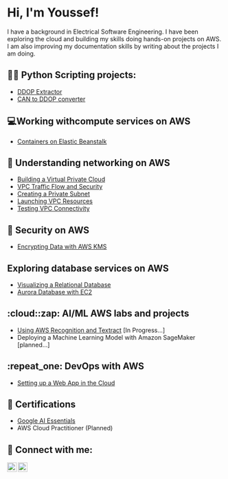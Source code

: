 <h1>Hi, I'm Youssef! <br/></h1>
I have a background in Electrical Software Engineering. I have been exploring the cloud and building my skills doing hands-on
projects on AWS. I am also improving my documentation skills by writing about the projects I am doing. 

<h2>👨‍💻 Python Scripting projects:</h2>

- [DDOP Extractor](https://github.com/Stivan1999/python_project_1)
- [CAN to DDOP converter](https://github.com/Stivan1999/python_project_2) <b><i></b></i>

<h2>💻Working withcompute services on AWS</h2>

- [Containers on Elastic Beanstalk](https://github.com/Stivan1999/Containers-on-elastic-beanstalk/blob/main/README.md)

<h2>🚕 Understanding networking on AWS</h2>

- [Building a Virtual Private Cloud](https://learn.nextwork.org/portfolio/documents/sXC47lI8Zdeq2MSUYffS)
- [VPC Traffic Flow and Security](https://github.com/Stivan1999/VPC-Flow-Traffic-and-Security/blob/main/README.md)
- [Creating a Private Subnet](https://github.com/Stivan1999/AWS-Private-Subnet/blob/main/README.md)
- [Launching VPC Resources](https://github.com/Stivan1999/launching-vpc-resources/tree/main)
- [Testing VPC Connectivity](https://github.com/Stivan1999/Testing-VPC-Connectivity/tree/main)


<h2>🔐 Security on AWS</h2>

- [Encrypting Data with AWS KMS](https://github.com/Stivan1999/encrypting-data-with-aws-kms/tree/main)


<h2> Exploring database services on AWS</h2>

- [Visualizing a Relational Database](https://github.com/Stivan1999/Visualize-a-Relational-Database)
- [Aurora Database with EC2]()
  
<h2>:cloud::zap: AI/ML AWS labs and projects</h2>

- [Using AWS Recognition and Textract](https://github.com/Stivan1999/AWS-Machine-Learning-Services/blob/main/README.md) [In Progress...]
- Deploying a Machine Learning Model with Amazon SageMaker [planned...]

<h2>:repeat_one: DevOps with AWS</h2>

- [Setting up a Web App in the Cloud](https://learn.nextwork.org/portfolio/documents/UScSejfKLiBLGtK2L3kk)

<h2>📝 Certifications</h2>

- [Google AI Essentials](https://www.credly.com/badges/7321607a-fa5e-4a4b-aafe-93c76f67a0b8/public_url)
- AWS Cloud Practitioner (Planned)

<h2> 🤳 Connect with me:</h2>

[<img align="left" alt="Youssef | LinkedIn" width="22px" src="https://cdn.jsdelivr.net/npm/simple-icons@v3/icons/linkedin.svg" />][linkedin]
[<img align="left" alt="Youssef | Instagram" width="22px" src="https://cdn.jsdelivr.net/npm/simple-icons@v3/icons/instagram.svg" />][instagram]

[instagram]: https://www.instagram.com/youssef_stivan/
[linkedin]: https://www.linkedin.com/in/youssef-stivan
